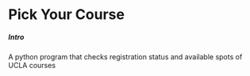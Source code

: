 # Pick Your Course

##### Intro
A python program that checks registration status and available spots of UCLA courses
